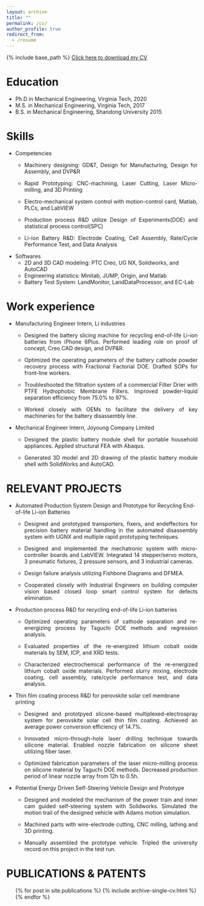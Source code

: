 ```yaml
---
layout: archive
title: ""
permalink: /cv/
author_profile: true
redirect_from:
  - /resume
---
```


{% include base_path %}
[Click here to download my CV](http://liliurui8965.github.io/1.github.io/files/Liurui_Li_Resume.pdf)



Education
======
* Ph.D in Mechanical Engineering, Virginia Tech, 2020 
* M.S. in Mechanical Engineering, Virginia Tech, 2017 
* B.S. in Mechanical Engineering, Shandong University 2015

Skills
======
* Competencies
  * <p align="justify">Machinery designing: GD&T, Design for Manufacturing, Design for Assembly, and DVP&R
  * <p align="justify">Rapid Prototyping: CNC-machining, Laser Cutting, Laser Micro-milling, and 3D Printing
  * <p align="justify">Electro-mechanical system control with motion-control card, Matlab, PLCs, and LabVIEW
  * <p align="justify">Production process R&D utilize Design of Experiments(DOE) and statistical process control(SPC)
  * <p align="justify">Li-ion Battery R&D: Electrode Coating, Cell Assembly, Rate/Cycle Performance Test, and Data Analysis</p>
* Softwares
  * 2D and 3D CAD modeling: PTC Creo, UG NX, Solidworks, and AutoCAD
  * Engineering statistics: Minitab, JUMP, Origin, and Matlab
  * Battery Test System: LandMonitor, LandDataProcessor, and EC-Lab

Work experience
======
* Manufacturing Engineer Intern, Li industries
  * <p align="justify">Designed the battery slicing machine for recycling end-of-life Li-ion batteries from iPhone 6Plus. Performed leading role on proof of concept, Creo CAD design, and DVP&R.
  * <p align="justify">Optimized the operating parameters of the battery cathode powder recovery process with Fractional Factorial DOE. Drafted SOPs for front-line workers.
  * <p align="justify">Troubleshooted the filtration system of a commercial Filter Drier with PTFE Hydrophobic Membrane Filters. Improved powder-liquid separation efficiency from 75.0% to 97%.
  * <p align="justify">Worked closely with OEMs to facilitate the delivery of key machineries for the battery disassembly line.

* Mechanical Engineer Intern, Joyoung Company Limited
  * <p align="justify">Designed the plastic battery module shell for portable household appliances. Applied structural FEA with Abaqus.
  * <p align="justify">Generated 3D model and 2D drawing of the plastic battery module shell with SolidWorks and AutoCAD.</p>
  
RELEVANT PROJECTS
======
* Automated Production System Design and Prototype for Recycling End-of-life Li-ion Batteries
  * <p align="justify">Designed and prototyped transporters, fixers, and endeffectors for precision battery material handling in the automated disassembly system with UGNX and multiple rapid prototyping techniques.
  * <p align="justify">Designed and implemented the mechatronic system with micro-controller boards and LabVIEW. Integrated 14 stepper/servo motors, 3 pneumatic fixtures, 2 pressure sensors, and 3 industrial cameras.
  * <p align="justify">Design failure analysis utilizing Fishbone Diagrams and DFMEA.
  * <p align="justify">Cooperated closely with Industrial Engineers on building computer vision based closed loop smart control system for defects elimination.

* Production process R&D for recycling end-of-life Li-ion batteries
  * <p align="justify">Optimized operating parameters of cathode separation and re-energizing process by Taguchi DOE methods and regression analysis.
  * <p align="justify">Evaluated properties of the re-energized lithium cobalt oxide materials by SEM, ICP, and XRD tests.
  * <p align="justify">Characterized electrochemical performance of the re-energized lithium cobalt oxide materials. Performed slurry mixing, electrode coating, cell assembly, rate/cycle performance test, and data analysis.

* Thin film coating process R&D for perovskite solar cell membrane printing
  * <p align="justify">Designed and prototpyed slicone-based multiplexed-electrospray system for perovskite solar cell thin film coating. Achieved an average power conversion efficiency of 14.7%.
  * <p align="justify">Innovated micro-through-hole laser drilling technique towards silicone material. Enabled nozzle fabrication on silicone sheet utilizing fiber laser.
  * <p align="justify">Optimized fabrication parameters of the laser micro-milling process on silicone material by Taguchi DOE methods. Decreased production period of linear nozzle array from 12h to 0.5h.

* Potential Energy Driven Self-Steering Vehicle Design and Prototype
  * <p align="justify">Designed and modeled the mechanism of the power train and inner cam guided self-steering system with Solidworks. Simulated the motion trail of the designed vehicle with Adams motion simulation.
  * <p align="justify">Machined parts with wire-electrode cutting, CNC milling, lathing and 3D printing.
  * <p align="justify">Manually assembled the prototype vehicle. Tripled the university record on this project in the test run.</p>

PUBLICATIONS & PATENTS
======
  <ul>{% for post in site.publications %}
    {% include archive-single-cv.html %}
  {% endfor %}</ul>
  

